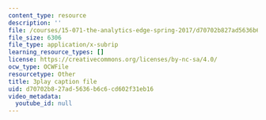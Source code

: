 ```yaml
---
content_type: resource
description: ''
file: /courses/15-071-the-analytics-edge-spring-2017/d70702b827ad5636b6c6cd602f31eb16_uxNfDiKmZ5M.vtt
file_size: 6306
file_type: application/x-subrip
learning_resource_types: []
license: https://creativecommons.org/licenses/by-nc-sa/4.0/
ocw_type: OCWFile
resourcetype: Other
title: 3play caption file
uid: d70702b8-27ad-5636-b6c6-cd602f31eb16
video_metadata:
  youtube_id: null
---
```

